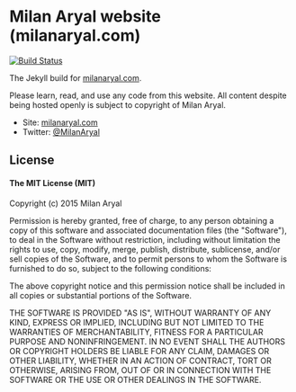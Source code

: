 # Milan Aryal website (milanaryal.com)

[![Build Status](https://travis-ci.org/MilanAryal/milanaryal.github.io.svg?branch=master)](https://travis-ci.org/MilanAryal/milanaryal.github.io)

The Jekyll build for [milanaryal.com](http://milanaryal.com).

Please learn, read, and use any code from this website. All content despite being hosted openly is subject to copyright of Milan Aryal.

* Site: [milanaryal.com](http://milanaryal.com)
* Twitter: [@MilanAryal](http://twitter.com/MilanAryal)

## License

#### The MIT License (MIT)

Copyright (c) 2015 Milan Aryal

Permission is hereby granted, free of charge, to any person obtaining a copy
of this software and associated documentation files (the "Software"), to deal
in the Software without restriction, including without limitation the rights
to use, copy, modify, merge, publish, distribute, sublicense, and/or sell
copies of the Software, and to permit persons to whom the Software is
furnished to do so, subject to the following conditions:

The above copyright notice and this permission notice shall be included in all
copies or substantial portions of the Software.

THE SOFTWARE IS PROVIDED "AS IS", WITHOUT WARRANTY OF ANY KIND, EXPRESS OR
IMPLIED, INCLUDING BUT NOT LIMITED TO THE WARRANTIES OF MERCHANTABILITY,
FITNESS FOR A PARTICULAR PURPOSE AND NONINFRINGEMENT. IN NO EVENT SHALL THE
AUTHORS OR COPYRIGHT HOLDERS BE LIABLE FOR ANY CLAIM, DAMAGES OR OTHER
LIABILITY, WHETHER IN AN ACTION OF CONTRACT, TORT OR OTHERWISE, ARISING FROM,
OUT OF OR IN CONNECTION WITH THE SOFTWARE OR THE USE OR OTHER DEALINGS IN THE
SOFTWARE.
